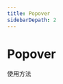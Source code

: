 ```yaml
---
title: Popover
sidebarDepath: 2
---
```


# Popover

使用方法

<ClientOnly>
<popover-demos></popover-demos>
</ClientOnly>
